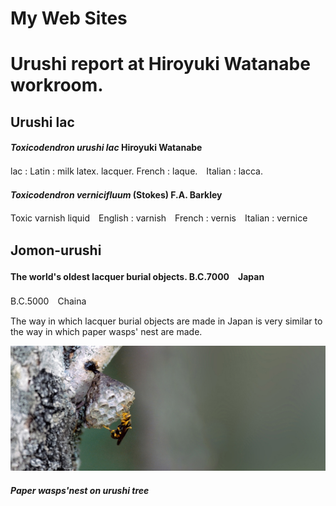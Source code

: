 # My Web Sites 
# Urushi report at Hiroyuki Watanabe workroom.

## Urushi lac

#### ***Toxicodendron urushi lac*** Hiroyuki Watanabe
lac : Latin : milk latex. lacquer.  French : laque.　Italian : lacca.

#### ***Toxicodendron vernicifluum***  (Stokes) F.A. Barkley
Toxic varnish liquid　English : varnish　French : vernis　Italian : vernice

## Jomon-urushi

#### The world's oldest lacquer burial objects.  B.C.7000　Japan　　
B.C.5000　Chaina

The way in which lacquer burial objects are made in Japan is very similar to the way in which paper wasps' nest are made.

![paper wasp](images/top/paper-wasp.jpg)

 ##### Paper wasps'nest on urushi tree

